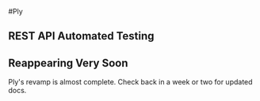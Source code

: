 #Ply

## REST API Automated Testing

## Reappearing Very Soon
Ply's revamp is almost complete.  Check back in a week or two for updated docs.

